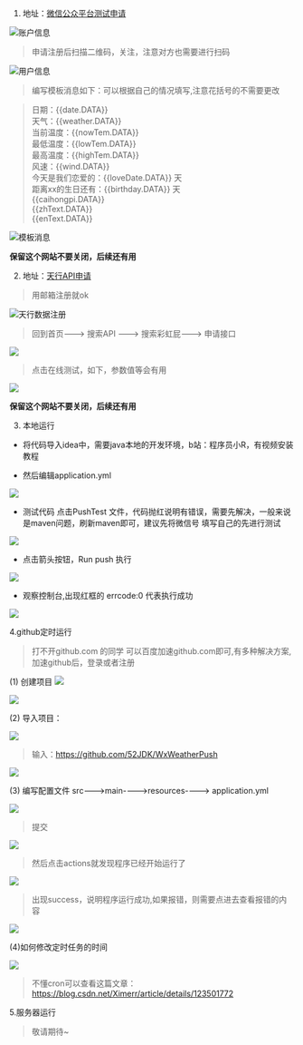 1. 地址：[微信公众平台测试申请](https://mp.weixin.qq.com/debug/cgi-bin/sandbox?t=sandbox/login)

![账户信息](https://cdn.nlark.com/yuque/0/2022/png/21710408/1661416581027-7bd2915c-994d-44bf-904c-91bfb3c3eced.png)

>申请注册后扫描二维码，关注，注意对方也需要进行扫码

![用户信息](https://cdn.nlark.com/yuque/0/2022/png/21710408/1661418303817-b69e1c84-2c06-4cf4-af74-35633930dc6f.png)

>编写模板消息如下：可以根据自己的情况填写,注意花括号的不需要更改

>日期：{{date.DATA}} </br>
>天气：{{weather.DATA}} </br>
>当前温度：{{nowTem.DATA}} </br>
>最低温度：{{lowTem.DATA}} </br>
>最高温度：{{highTem.DATA}} </br>
>风速：{{wind.DATA}} </br>
>今天是我们恋爱的：{{loveDate.DATA}} 天 </br>
>距离xx的生日还有：{{birthday.DATA}} 天 </br>
>{{caihongpi.DATA}} </br>
>{{zhText.DATA}} </br>
>{{enText.DATA}} </br>


![模板消息](https://cdn.nlark.com/yuque/0/2022/png/21710408/1661419599273-356e04aa-0fbb-453d-afcc-e057f008cd4f.png)

**保留这个网站不要关闭，后续还有用** </br>

2. 地址：[天行API申请](https://www.tianapi.com/)

>用邮箱注册就ok

![天行数据注册](https://cdn.nlark.com/yuque/0/2022/png/21710408/1661421808060-2c37cc3a-c464-414f-b313-1cd236f316f0.png)

> 回到首页---> 搜索API ---> 搜索彩虹屁---> 申请接口

![](https://cdn.nlark.com/yuque/0/2022/png/21710408/1661422509222-951c5aed-1c37-43f3-950d-4c4d6e5a1623.png)

> 点击在线测试，如下，参数值等会有用

![](https://cdn.nlark.com/yuque/0/2022/png/21710408/1661422813164-bccbef72-183d-4e66-b008-d87c79eb7b30.png?x-oss-process=image%2Fresize%2Cw_1478%2Climit_0)

**保留这个网站不要关闭，后续还有用** </br>

3. 本地运行

- 将代码导入idea中，需要java本地的开发环境，b站：程序员小R，有视频安装教程
  
- 然后编辑application.yml

![](https://cdn.nlark.com/yuque/0/2022/png/21710408/1661423676458-05fc8237-a8b7-4dfc-b1f8-fc45e8ea3805.png?x-oss-process=image%2Fresize%2Cw_1500%2Climit_0)

- 测试代码 点击PushTest 文件，代码抛红说明有错误，需要先解决，一般来说是maven问题，刷新maven即可，建议先将微信号 填写自己的先进行测试 

![](https://cdn.nlark.com/yuque/0/2022/png/21710408/1661423820969-179bfcfd-ef66-4e84-8b56-4201e8f25a62.png?x-oss-process=image%2Fresize%2Cw_1500%2Climit_0)

- 点击箭头按钮，Run push 执行

![](https://cdn.nlark.com/yuque/0/2022/png/21710408/1661423929022-96046702-f64f-458a-9792-99588a9a1cc5.png?x-oss-process=image%2Fresize%2Cw_1500%2Climit_0)

- 观察控制台,出现红框的 errcode:0 代表执行成功

![](https://cdn.nlark.com/yuque/0/2022/png/21710408/1661431992440-6fa93746-6f93-4c3a-99bc-98b19cf69589.png?x-oss-process=image%2Fresize%2Cw_1500%2Climit_0)

4.github定时运行

> 打不开github.com 的同学 可以百度加速github.com即可,有多种解决方案,加速github后，登录或者注册

(1) 创建项目
![](https://cdn.nlark.com/yuque/0/2022/png/21710408/1661433189230-a81d1e8e-2479-4422-8bd5-60ecd343d460.png?x-oss-process=image%2Fresize%2Cw_937%2Climit_0)

![](https://cdn.nlark.com/yuque/0/2022/png/21710408/1661433374618-a4d4467d-6628-4bff-b82b-217413267d87.png?x-oss-process=image%2Fresize%2Cw_937%2Climit_0)

(2) 导入项目：

![](https://cdn.nlark.com/yuque/0/2022/png/21710408/1661433397771-bfef6046-7f03-47f8-9531-4f0eee777dd3.png?x-oss-process=image%2Fresize%2Cw_937%2Climit_0)

>输入：https://github.com/52JDK/WxWeatherPush

![](https://cdn.nlark.com/yuque/0/2022/png/21710408/1661433440740-0bddef69-ce2c-434e-b3b2-041b4fe16b0d.png)


(3) 编写配置文件  src--->main---->resources----> application.yml

![](https://cdn.nlark.com/yuque/0/2022/png/21710408/1661437129599-32601d0d-d465-4f93-9975-690cea25644e.png)

>提交

![](https://cdn.nlark.com/yuque/0/2022/png/21710408/1661437191660-97fcae16-1212-4885-a8ec-1e00ec26329c.png)

>然后点击actions就发现程序已经开始运行了

![](https://cdn.nlark.com/yuque/0/2022/png/21710408/1661437291052-d1997b9f-444f-4597-92ac-2867a8e6450b.png)


>出现success，说明程序运行成功,如果报错，则需要点进去查看报错的内容

![](https://cdn.nlark.com/yuque/0/2022/png/21710408/1661437861484-2ebb576c-a577-414f-bac3-694b90c1a993.png)

(4)如何修改定时任务的时间

![](https://cdn.nlark.com/yuque/0/2022/png/21710408/1661438034371-50cdfcf0-b731-4d54-aed4-0d246d290704.png?x-oss-process=image%2Fresize%2Cw_937%2Climit_0)

>不懂cron可以查看这篇文章：https://blog.csdn.net/Ximerr/article/details/123501772


5.服务器运行

> 敬请期待~